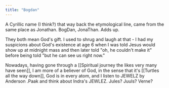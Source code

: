 ```yaml
---
title: "Bogdan"
---
```


A Cyrillic name (I think?) that way back the etymological line, came from the same place as Jonathan. BogDan, JonaThan. Adds up. 

They both mean God's gift. I used to shrug and laugh at that - I had my suspicions about God's existence at age 6 when I was told Jesus would show up at midnight mass and then later told "oh, he couldn't make it" before being told "but he can see us right now."

Nowadays, having gone through a [[Spiritual journey the likes very many have seen]], I am more of a believer of God, in the sense that it's [[Turtles all the way down]], God is in every atom, and I listen to JEWELZ by Anderson .Paak and think about Indra's JEWLEZ. Jules? Juuls? Verne?


